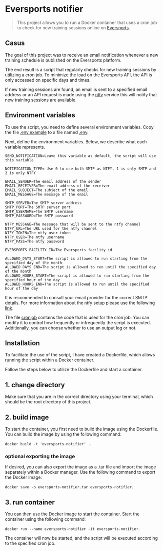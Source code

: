 # Eversports notifier

> This project allows you to run a Docker container that uses a cron job to check for new training sessions online on [Eversports](https://eversports.com/).

## Casus

The goal of this project was to receive an email notification whenever a new training schedule is published on the Eversports platform.

The end result is a script that regularly checks for new training sessions by utilizing a cron job. To minimize the load on the Eversports API, the API is only accessed on specific days and times.

If new training sessions are found, an email is sent to a specified email address or an API request is made using the [ntfy](https://ntfy.sh/) service this will notify that new training sessions are available.

## Environment variables

To use the script, you need to define several environment variables. Copy the file [.env.example](.env.example) to a file named [.env]().

Next, define the environment variables. Below, we describe what each variable represents.

```
SEND_NOTIFICATION=Leave this variable as default, the script will use this variable

NOTIFICATION_TYPE= Use 0 to use both SMTP as NTFY, 1 is only SMTP and 2 is only NTFY

EMAIL_SENDER=The email address of the sender
EMAIL_RECEIVER=The email address of the receiver
EMAIL_SUBJECT=The subject of the email
EMAIL_MESSAGE=The message of the email

SMTP_SERVER=The SMTP server address
SMTP_PORT=The SMTP server port
SMTP_USERNAME=The SMTP username
SMTP_PASSWORD=The SMTP password

NTFY_MESSAGE=The message that will be sent to the ntfy channel
NTFY_URL=The URL used for the ntfy channel
NTFY_TOKEN=The ntfy user token
NTFY_USER=The ntfy username
NTFY_PASS=The ntfy password

EVERSPORTS_FACILITY_ID=The Eversports facility id

ALLOWED_DAYS_START=The script is allowed to run starting from the specified day of the month
ALLOWED_DAYS_END=The script is allowed to run until the specified day of the month
ALLOWED_HOURS_START=The script is allowed to run starting from the specified hour of the day
ALLOWED_HOURS_END=The script is allowed to run until the specified hour of the day
```

It is recommended to consult your email provider for the correct SMTP details. For more information about the ntfy setup please use the following [link](https://docs.ntfy.sh/).

The file [cronjob](cronjob) contains the code that is used for the cron job. You can modify it to control how frequently or infrequently the script is executed. Additionally, you can choose whether to use an output log or not.

## Installation

To facilitate the use of the script, I have created a Dockerfile, which allows running the script within a Docker container.

Follow the steps below to utilize the Dockerfile and start a container.

## 1. change directory

Make sure that you are in the correct directory using your terminal, which should be the root directory of this project.

## 2. build image

To start the container, you first need to build the image using the Dockerfile. You can build the image by using the following command:  

`docker build -t 'eversports-notifier' .`.

### optional exporting the image

If desired, you can also export the image as a .tar file and import the image separately within a Docker manager. Use the following command to export the Docker image:  

`docker save -o eversports-notifier.tar eversports-notifier`.

## 3. run container

You can then use the Docker image to start the container. Start the container using the following command: 

`docker run --name eversports-notifier -it eversports-notifier`.  

The container will now be started, and the script will be executed according to the specified cron job.